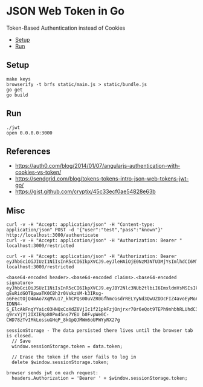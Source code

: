 # JSON Web Token in Go


Token-Based Authentication instead of Cookies

* [Setup](#setup)
* [Run](#run)

## Setup

    make keys
    browserify -t brfs static/main.js > static/bundle.js
    go get
    go build

## Run

    ./jwt
    open 0.0.0.0:3000

## References

* https://auth0.com/blog/2014/01/07/angularjs-authentication-with-cookies-vs-token/
* https://sendgrid.com/blog/tokens-tokens-intro-json-web-tokens-jwt-go/
* https://gist.github.com/cryptix/45c33ecf0ae54828e63b

## Misc

```
curl -v -H "Accept: application/json" -H "Content-type: application/json" POST -d '{"user":"test","pass":"known"}' http://localhost:3000/authenticate
curl -v -H "Accept: application/json" -H "Authorization: Bearer " localhost:3000/restricted

curl -v -H "Accept: application/json" -H "Authorization: Bearer eyJhbGciOiJIUzI1NiIsInR5cCI6IkpXVCJ9.eyJleHAiOjE0NzM3NTU3MjYsImlhdCI6MTQ3Mzc1MzkyNiwiVXNlcm5hbWUiOiJkYW4ifQ.PYwtmaHKaELUbK8RnFbYeO7OtQnJOAwjZpHGF4jA4m4" localhost:3000/restricted
```

```
<base64-encoded header>.<base64-encoded claims>.<base64-encoded signature>
eyJhbGciOiJSUzI1NiIsInR5cCI6IkpXVCJ9.eyJBY2Nlc3NUb2tlbiI6ImxldmVsMSIsIkN1c3RvbVVzZXJJbmZvIjp7Ik5hbWUiOiJ0ZXN0IiwiS2luZCI6Imh1bWFuIn0sImV4cCI6MTQxNjE5MTY5M30.oiZfXAZCUz9mK1ewxqJhui5zHFid6gXQdJRPxyBuN-gEuRidGOTBpwaTK0CBh2r0VskzVM-k3IRsg-o6FectOjQ4mAo7XqMVu17_khCPQs00uVZR0GfhmcGsdrRELYyNd3QwUZDDcFIZ4avoEyMoAeru8TqPDtiTfbaZ-IDNN4-S_ElcAkFnqYYaic03HNQxCoXdZ6VjIc1f21pkFzjOnjrxr70r6eQot9TEPh9nhbhRLUhdC3hnSCDseKpSi6tB7U5Jc-g9rxYjYj2IXIENp80Pm45ns7YEU_b0FvpWe0C-CWD78zTvIMkLossuGHqP_8kGpQJMWm6oUPWYyRX27g

sessionStorage - The data persisted there lives until the browser tab is closed.
  // Save
  window.sessionStorage.token = data.token;

  // Erase the token if the user fails to log in
  delete $window.sessionStorage.token;

browser sends jwt on each request:
  headers.Authorization = 'Bearer ' + $window.sessionStorage.token;
```
